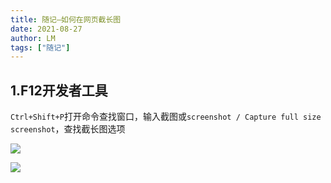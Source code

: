 ```yaml
---
title: 随记—如何在网页截长图
date: 2021-08-27
author: LM
tags: ["随记"]
---
```


## 1.F12开发者工具

`Ctrl+Shift+P`打开命令查找窗口，输入截图或`screenshot / Capture full size screenshot`，查找截长图选项

![](https://gitee.com/LM-J/drawingbed/raw/master/img/202204291741661.png)

![](https://gitee.com/LM-J/drawingbed/raw/master/img/202204291741751.png)

